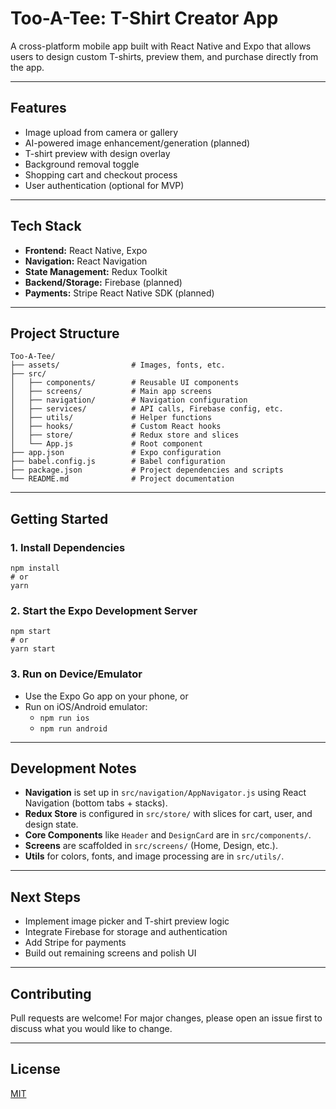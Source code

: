 # Too-A-Tee: T-Shirt Creator App

A cross-platform mobile app built with React Native and Expo that allows users to design custom T-shirts, preview them, and purchase directly from the app.

---

## Features
- Image upload from camera or gallery
- AI-powered image enhancement/generation (planned)
- T-shirt preview with design overlay
- Background removal toggle
- Shopping cart and checkout process
- User authentication (optional for MVP)

---

## Tech Stack
- **Frontend:** React Native, Expo
- **Navigation:** React Navigation
- **State Management:** Redux Toolkit
- **Backend/Storage:** Firebase (planned)
- **Payments:** Stripe React Native SDK (planned)

---

## Project Structure
```
Too-A-Tee/
├── assets/                # Images, fonts, etc.
├── src/
│   ├── components/        # Reusable UI components
│   ├── screens/           # Main app screens
│   ├── navigation/        # Navigation configuration
│   ├── services/          # API calls, Firebase config, etc.
│   ├── utils/             # Helper functions
│   ├── hooks/             # Custom React hooks
│   ├── store/             # Redux store and slices
│   └── App.js             # Root component
├── app.json               # Expo configuration
├── babel.config.js        # Babel configuration
├── package.json           # Project dependencies and scripts
└── README.md              # Project documentation
```

---

## Getting Started

### 1. Install Dependencies
```
npm install
# or
yarn
```

### 2. Start the Expo Development Server
```
npm start
# or
yarn start
```

### 3. Run on Device/Emulator
- Use the Expo Go app on your phone, or
- Run on iOS/Android emulator:
  - `npm run ios`
  - `npm run android`

---

## Development Notes
- **Navigation** is set up in `src/navigation/AppNavigator.js` using React Navigation (bottom tabs + stacks).
- **Redux Store** is configured in `src/store/` with slices for cart, user, and design state.
- **Core Components** like `Header` and `DesignCard` are in `src/components/`.
- **Screens** are scaffolded in `src/screens/` (Home, Design, etc.).
- **Utils** for colors, fonts, and image processing are in `src/utils/`.

---

## Next Steps
- Implement image picker and T-shirt preview logic
- Integrate Firebase for storage and authentication
- Add Stripe for payments
- Build out remaining screens and polish UI

---

## Contributing
Pull requests are welcome! For major changes, please open an issue first to discuss what you would like to change.

---

## License
[MIT](LICENSE)
